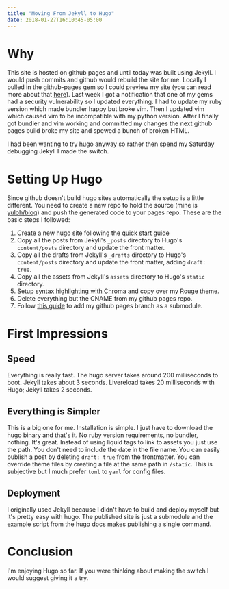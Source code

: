 ```yaml
---
title: "Moving From Jekyll to Hugo"
date: 2018-01-27T16:10:45-05:00
---
```


# Why

This site is hosted on github pages and until today was built using Jekyll.  I would push commits and github would rebuild the site for me.  Locally I pulled in the github-pages gem so I could preview my site (you can read more about that [here](http://mattallan.org/posts/github-pages-best-practices/)).  Last week I got a notification that one of my gems had a security vulnerability so I updated everything.  I had to update my ruby version which made bundler happy but broke vim.  Then I updated vim which caused vim to be incompatible with my python version.  After I finally got bundler and vim working and committed my changes the next github pages build broke my site and spewed a bunch of broken HTML.

I had been wanting to try [hugo](https://gohugo.io/) anyway so rather then spend my Saturday debugging Jekyll I made the switch.

# Setting Up Hugo

Since github doesn't build hugo sites automatically the setup is a little different.  You need to create a new repo to hold the source (mine is [yuloh/blog](https://github.com/yuloh/blog)) and push the generated code to your pages repo.  These are the basic steps I followed:

1. Create a new hugo site following the [quick start guide](https://gohugo.io/getting-started/quick-start/)
2. Copy all the posts from Jekyll's `_posts` directory to Hugo's `content/posts` directory and update the front matter.
3. Copy all the drafts from Jekyll's `_drafts` directory to Hugo's `content/posts` directory and update the front matter, adding `draft: true`.
4. Copy all the assets from Jekyll's `assets` directory to Hugo's `static` directory.
5. Setup [syntax highlighting with Chroma](https://gohugo.io/content-management/syntax-highlighting/) and copy over my Rouge theme.
6. Delete everything but the CNAME from my github pages repo.
7. Follow [this guide](https://gohugo.io/hosting-and-deployment/hosting-on-github/#github-user-or-organization-pages) to add my github pages branch as a submodule.

# First Impressions

## Speed

Everything is really fast.  The hugo server takes around 200 milliseconds to boot.  Jekyll takes about 3 seconds.  Livereload takes 20 milliseconds with Hugo; Jekyll takes 2 seconds.

## Everything is Simpler

This is a big one for me.  Installation is simple.  I just have to download the hugo binary and that's it.  No ruby version requirements, no bundler, nothing.  It's great.  Instead of using liquid tags to link to assets you just use the path.  You don't need to include the date in the file name.  You can easily publish a post by deleting `draft: true` from the frontmatter.  You can override theme files by creating a file at the same path in `/static`.  This is subjective but I much prefer `toml` to `yaml` for config files.

## Deployment

I originally used Jekyll because I didn't have to build and deploy myself but it's pretty easy with hugo.  The published site is just a submodule and the example script from the hugo docs makes publishing a single command.

# Conclusion

I'm enjoying Hugo so far.  If you were thinking about making the switch I would suggest giving it a try.